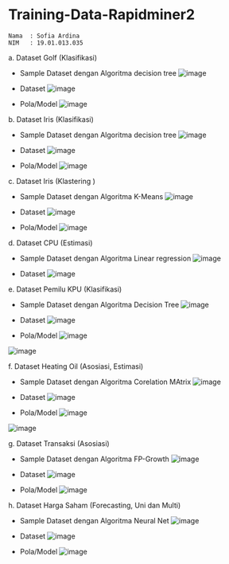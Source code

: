 # Training-Data-Rapidminer2
```
Nama  : Sofia Ardina
NIM   : 19.01.013.035
```
a. Dataset Golf (Klasifikasi)
  - Sample Dataset dengan Algoritma decision tree
   ![image](https://user-images.githubusercontent.com/105371183/197794010-d9099161-825b-4ec9-8c1b-abcc461b2284.png)

  - Dataset
  ![image](https://user-images.githubusercontent.com/105371183/197794377-c6122a64-9866-4f71-9cb7-736a0b5c074d.png)

  - Pola/Model
  ![image](https://user-images.githubusercontent.com/105371183/197683840-b9ecc59a-3567-4441-aa76-51b85e151d1e.png)
  

b. Dataset Iris (Klasifikasi)
  - Sample Dataset dengan Algoritma decision tree
  ![image](https://user-images.githubusercontent.com/105371183/197794729-a2a8411f-9c2a-4464-b187-c2ae3f01fcdb.png)

  - Dataset
  ![image](https://user-images.githubusercontent.com/105371183/197794800-07f82a8d-a0bc-4419-bfa9-90f7e43c31ae.png)

  - Pola/Model
  ![image](https://user-images.githubusercontent.com/105371183/197684163-c5718ead-b9dd-445c-873b-34d7ce52e8d6.png)
  

c. Dataset Iris (Klastering )
  - Sample Dataset dengan Algoritma K-Means
  ![image](https://user-images.githubusercontent.com/105371183/197798925-80220571-a7c7-47fa-a3c7-53db638e8fa7.png)

  - Dataset
  ![image](https://user-images.githubusercontent.com/105371183/197799083-4bafe9ac-67b0-43ba-9c3b-e9b47b104893.png)

  - Pola/Model
  ![image](https://user-images.githubusercontent.com/105371183/197799268-252b6fc3-4b98-4c9e-8317-ba36e09708dd.png)

d. Dataset CPU (Estimasi)
  - Sample Dataset dengan Algoritma Linear regression
  ![image](https://user-images.githubusercontent.com/105371183/197800333-a30fbc16-9e4b-4f7b-9290-e54d9ebb30a3.png)

  - Dataset
  ![image](https://user-images.githubusercontent.com/105371183/197800466-a4c4c971-dddb-401e-aa01-6894fe29230a.png)

e. Dataset Pemilu KPU (Klasifikasi)
  - Sample Dataset dengan Algoritma Decision Tree
  ![image](https://user-images.githubusercontent.com/105371183/197806176-f0c04bfd-d412-4380-a676-b56c887af2cb.png)

  - Dataset
  ![image](https://user-images.githubusercontent.com/105371183/197806902-16cc24b3-ceee-44dc-9cf4-84e0e46a1b5a.png)

  - Pola/Model
  ![image](https://user-images.githubusercontent.com/105371183/197808002-fcb3e2de-5f26-4712-8495-9c966d4679cd.png)

  ![image](https://user-images.githubusercontent.com/105371183/197805484-5ef50122-c01d-4644-947b-83454d8b1105.png)
 
 f. Dataset Heating Oil (Asosiasi, Estimasi)
  - Sample Dataset dengan Algoritma Corelation MAtrix
  ![image](https://user-images.githubusercontent.com/105371183/197810216-5790ea69-a6f8-418e-bc6e-4ecd80086d84.png)
  
  - Dataset
  ![image](https://user-images.githubusercontent.com/105371183/197810531-8adfef95-7e53-4679-bbbe-4e4e84b1d7a7.png)

  - Pola/Model
  ![image](https://user-images.githubusercontent.com/105371183/197810745-2ef8a164-9e25-4941-8787-0e8507401534.png)
  
  ![image](https://user-images.githubusercontent.com/105371183/197812198-e42938f6-0619-48cb-864e-2ddc707fc7db.png)

 g. Dataset Transaksi (Asosiasi)
  - Sample Dataset dengan Algoritma FP-Growth
  ![image](https://user-images.githubusercontent.com/105371183/197816841-47a32237-9852-4aa7-90a5-12a5c139373b.png)
  
  - Dataset
  ![image](https://user-images.githubusercontent.com/105371183/197817060-76063e9a-4ed4-40bc-ab8d-9394ed361124.png)

  - Pola/Model
  ![image](https://user-images.githubusercontent.com/105371183/197817223-4af21b45-1261-4096-b46e-b921180adfb5.png)
  
 h. Dataset Harga Saham (Forecasting, Uni dan Multi)
  - Sample Dataset dengan Algoritma Neural Net
  ![image](https://user-images.githubusercontent.com/105371183/197822615-37703d35-090b-4818-82a7-7db54da6893d.png)

  - Dataset
  ![image](https://user-images.githubusercontent.com/105371183/197822718-2a5872ee-9e9d-4460-90c1-9d4e1f3b629d.png)

  - Pola/Model
  ![image](https://user-images.githubusercontent.com/105371183/197822847-891fdb6c-a12d-4177-ad67-ac140a8a71a8.png)


  
  
  
  


 


